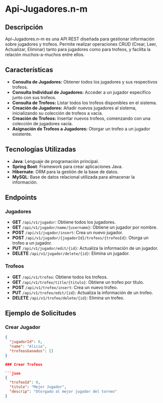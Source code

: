 # Api-Jugadores.n-m


## Descripción

Api-Jugadores.n-m es una API REST diseñada para gestionar información sobre jugadores y trofeos. Permite realizar operaciones CRUD (Crear, Leer, Actualizar, Eliminar) tanto para jugadores como para trofeos, y facilita la relación muchos-a-muchos entre ellos.

## Características

- **Consulta de Jugadores:** Obtener todos los jugadores y sus respectivos trofeos.
- **Consulta Individual de Jugadores:** Acceder a un jugador específico junto con sus trofeos.
- **Consulta de Trofeos:** Listar todos los trofeos disponibles en el sistema.
- **Creación de Jugadores:** Añadir nuevos jugadores al sistema, inicializando su colección de trofeos a vacía.
- **Creación de Trofeos:** Insertar nuevos trofeos, comenzando con una colección de jugadores vacía.
- **Asignación de Trofeos a Jugadores:** Otorgar un trofeo a un jugador existente.

## Tecnologías Utilizadas

- **Java**: Lenguaje de programación principal.
- **Spring Boot**: Framework para crear aplicaciones Java.
- **Hibernate**: ORM para la gestión de la base de datos.
- **MySQL**: Base de datos relacional utilizada para almacenar la información.

## Endpoints

### Jugadores

- **GET** `/api/v1/jugador`: Obtiene todos los jugadores.
- **GET** `/api/v1/jugador/name/{username}`: Obtiene un jugador por nombre.
- **POST** `/api/v1/jugador/insert`: Crea un nuevo jugador.
- **POST** `/api/v1/jugador/{jugadorId}/trofeos/{trofeoId}`: Otorga un trofeo a un jugador.
- **PUT** `/api/v1/jugador/edit/{id}`: Actualiza la información de un jugador.
- **DELETE** `/api/v1/jugador/delete/{id}`: Elimina un jugador.

### Trofeos

- **GET** `/api/v1/trofeo`: Obtiene todos los trofeos.
- **GET** `/api/v1/trofeo/title/{titulo}`: Obtiene un trofeo por título.
- **POST** `/api/v1/trofeo/insert`: Crea un nuevo trofeo.
- **PUT** `/api/v1/trofeo/edit/{id}`: Actualiza la información de un trofeo.
- **DELETE** `/api/v1/trofeo/delete/{id}`: Elimina un trofeo.

## Ejemplo de Solicitudes

### Crear Jugador

```json
{
  "jugadorId": 0,
  "name": "Alicia",
  "trofeosGanados": []
}

### Crear Trofeos

```json
{
  "trofeoId": 0,
  "titulo": "Mejor Jugador",
  "descrip": "Otorgado al mejor jugador del torneo"
}
